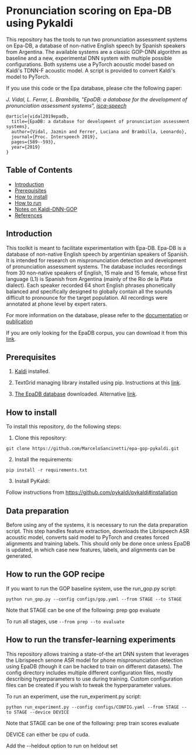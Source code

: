 # Pronunciation scoring on Epa-DB using Pykaldi

This repository has the tools to run two pronunciation assessment systems on Epa-DB, a database of non-native English speech by Spanish speakers from Argentina. The available systems are a classic GOP-DNN algorithm as baseline and a new, experimental DNN system with multiple possible configurations. Both systems use a PyTorch acoustic model based on Kaldi's TDNN-F acoustic model. A script is provided to convert Kaldi's model to PyTorch.

If you use this code or the Epa database, please cite the following paper:

*J. Vidal, L. Ferrer, L. Brambilla, "EpaDB: a database for the development of pronunciation assessment systems", [isca-speech](https://www.isca-speech.org/archive/Interspeech_2019/abstracts/1839.html)*

```
@article{vidal2019epadb,
  title={EpaDB: a database for development of pronunciation assessment systems},
  author={Vidal, Jazmin and Ferrer, Luciana and Brambilla, Leonardo},
  journal={Proc. Interspeech 2019},
  pages={589--593},
  year={2019}
}
```


## Table of Contents
* [Introduction](#introduction)
* [Prerequisites](#prerequisites)
* [How to install](#how-to-install)
* [How to run](#how-to-run)
* [Notes on Kaldi-DNN-GOP](#Notes-on-Kaldi-DNN-GOP)
* [References](#references)


## Introduction

This toolkit is meant to facilitate experimentation with Epa-DB.
Epa-DB is a database of non-native English speech by argentinian speakers of Spanish. It is intended for research on mispronunciation detection
and development of pronunciation assessment systems.
The database includes recordings from 30 non-native speakers of English, 15 male and 15 female, whose first language (L1) is Spanish from Argentina (mainly of the Rio de la Plata dialect).
Each speaker recorded 64 short English phrases phonetically balanced and specifically designed to globally contain all the sounds difficult to pronounce for the target population.
All recordings were annotated at phone level by expert raters.

For more information on the database, please refer to the [documentation](https://drive.google.com/file/d/1jEvqeAXTLKRAYJXTQAvfsc3Qye6vOb5o/view?usp=sharing) or [publication](https://www.isca-speech.org/archive/Interspeech_2019/abstracts/1839.html)

If you are only looking for the EpaDB corpus, you can download it from this [link](https://drive.google.com/file/d/12wD6CzVagrwZQcMTgTxw2_7evjZmPQym/view?usp=sharing).


## Prerequisites

1. [Kaldi](http://kaldi-asr.org/) installed.

2. TextGrid managing library installed using pip. Instructions at this [link](https://pypi.org/project/praat-textgrids/).

3. [The EpaDB database](https://drive.google.com/file/d/1jEvqeAXTLKRAYJXTQAvfsc3Qye6vOb5o/view?usp=sharing) downloaded. Alternative [link](https://www.dropbox.com/s/m931q0vch1qhzzx/epadb.zip?dl=0).

## How to install

To install this repository, do the following steps:

1. Clone this repository:
```
git clone https://github.com/MarceloSancinetti/epa-gop-pykaldi.git
```

2. Install the requirements:

```
pip install -r requirements.txt
```

3. Install PyKaldi:

Follow instructions from https://github.com/pykaldi/pykaldi#installation

## Data preparation
Before using any of the systems, it is necessary to run the data preparation script. This step handles feature extraction, downloads the Librispeech ASR acoustic model, converts said model to PyTorch and creates forced alignments and training labels. This should only be done once unless EpaDB is updated, in which case new features, labels, and alignments can be generated.


## How to run the GOP recipe
If you want to run the GOP baseline system, use the run_gop.py script:

```
python run_gop.py --config configs/gop.yaml --from STAGE --to STAGE
```
Note that STAGE can be one of the following:
prep
gop
evaluate

To run all stages, use ``` --from prep --to evaluate ```


## How to run the transfer-learning experiments
This repository allows training a state-of-the art DNN system that leverages the Librispeech senone ASR model for phone mispronunciation detection using EpaDB (though it can be hacked to train on different datasets). The config directory includes multiple different configuration files, mostly describing hyperparameters to use during training. Custom configuration files can be created if you wish to tweak the hyperparameter values.

To run an experiment, use the run_experiment.py script:

```
python run_experiment.py --config configs/CONFIG.yaml --from STAGE --to STAGE --device DEVICE
```
Note that STAGE can be one of the following:
prep
train
scores
evaluate

DEVICE can either be cpu of cuda.

Add the --heldout option to run on heldout set
